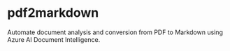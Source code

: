 # pdf2markdown
Automate document analysis and conversion from PDF to Markdown using Azure AI Document Intelligence.
